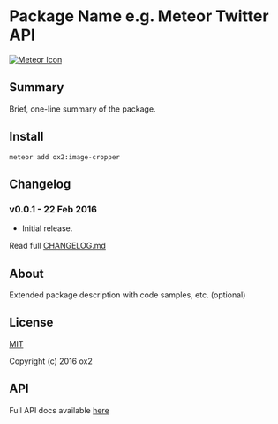 # Package Name e.g. Meteor Twitter API
[![Meteor Icon](http://icon.meteor.com/package/ox2:image-cropper)](https://atmospherejs.com/ox2/image-cropper)

## Summary
Brief, one-line summary of the package.

## Install
```
meteor add ox2:image-cropper
```

## Changelog
### v0.0.1 - 22 Feb 2016
* Initial release.

Read full [CHANGELOG.md](https://github.com/ox2/oo-image-cropper/tree/master/CHANGELOG.md)

## About
Extended package description with code samples, etc. (optional)

## License
[MIT](https://github.com/ox2/oo-image-cropper/tree/master/LICENSE)

Copyright (c) 2016 ox2

## API
Full API docs available [here](http://ox2.github.io/oo-image-cropper)
